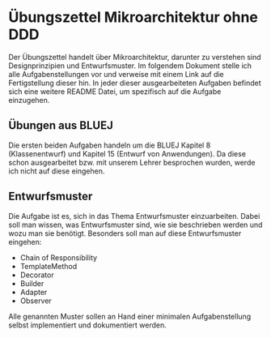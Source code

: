 # Übungszettel Mikroarchitektur ohne DDD

Der Übungszettel handelt über Mikroarchitektur, darunter zu verstehen sind Designprinzipien und Entwurfsmuster. Im folgendem Dokument stelle ich alle Aufgabenstellungen vor und verweise mit einem Link auf die Fertigstellung dieser hin. In jeder dieser ausgearbeiteten Aufgaben befindet sich eine weitere README Datei, um spezifisch auf die Aufgabe einzugehen. 

## Übungen aus BLUEJ

Die ersten beiden Aufgaben handeln um die BLUEJ Kapitel 8 (Klassenentwurf) und Kapitel 15 (Entwurf von Anwendungen). Da diese schon ausgearbeitet bzw. mit unserem Lehrer besprochen wurden, werde ich nicht auf diese eingehen. 

## Entwurfsmuster

Die Aufgabe ist es, sich in das Thema Entwurfsmuster einzuarbeiten. Dabei soll man wissen, was Entwurfsmuster sind, wie sie beschrieben werden und wozu man sie benötigt. Besonders soll man auf diese Entwurfsmuster eingehen: 

* Chain of Responsibility
* TemplateMethod
* Decorator
* Builder 
* Adapter 
* Observer

Alle genannten Muster sollen an Hand einer minimalen Aufgabenstellung selbst implementiert und dokumentiert werden.





